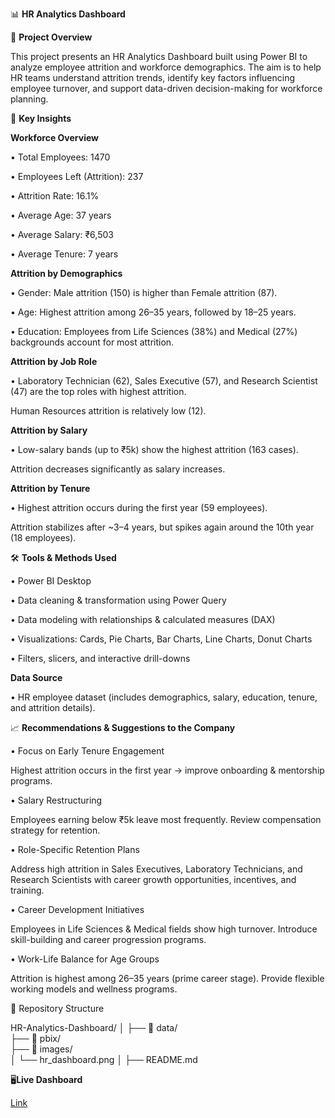 📊 **HR Analytics Dashboard**

📌 **Project Overview**

This project presents an HR Analytics Dashboard built using Power BI to analyze employee attrition and workforce demographics.
The aim is to help HR teams understand attrition trends, identify key factors influencing employee turnover, and support data-driven decision-making for workforce planning.

🔑 **Key Insights**

**Workforce Overview**

• Total Employees: 1470

• Employees Left (Attrition): 237

• Attrition Rate: 16.1%

• Average Age: 37 years

• Average Salary: ₹6,503

• Average Tenure: 7 years

**Attrition by Demographics**

• Gender: Male attrition (150) is higher than Female attrition (87).

• Age: Highest attrition among 26–35 years, followed by 18–25 years.

• Education: Employees from Life Sciences (38%) and Medical (27%) backgrounds account for most attrition.

**Attrition by Job Role**

• Laboratory Technician (62), Sales Executive (57), and Research Scientist (47) are the top roles with highest attrition.

Human Resources attrition is relatively low (12).

**Attrition by Salary**

• Low-salary bands (up to ₹5k) show the highest attrition (163 cases).

Attrition decreases significantly as salary increases.

**Attrition by Tenure**

• Highest attrition occurs during the first year (59 employees).

Attrition stabilizes after ~3–4 years, but spikes again around the 10th year (18 employees).

🛠 **Tools & Methods Used**

• Power BI Desktop

• Data cleaning & transformation using Power Query

• Data modeling with relationships & calculated measures (DAX)

• Visualizations: Cards, Pie Charts, Bar Charts, Line Charts, Donut Charts

• Filters, slicers, and interactive drill-downs

**Data Source**

• HR employee dataset (includes demographics, salary, education, tenure, and attrition details).

📈 **Recommendations & Suggestions to the Company**

• Focus on Early Tenure Engagement

Highest attrition occurs in the first year → improve onboarding & mentorship programs.

• Salary Restructuring

Employees earning below ₹5k leave most frequently. Review compensation strategy for retention.

• Role-Specific Retention Plans

Address high attrition in Sales Executives, Laboratory Technicians, and Research Scientists with career growth opportunities, incentives, and training.

• Career Development Initiatives

Employees in Life Sciences & Medical fields show high turnover. Introduce skill-building and career progression programs.

• Work-Life Balance for Age Groups

Attrition is highest among 26–35 years (prime career stage). Provide flexible working models and wellness programs.

📂 Repository Structure

HR-Analytics-Dashboard/
│
├── 📁 data/             
├── 📁 pbix/          
├── 📁 images/            
│   └── hr_dashboard.png
│
├── README.md               
             
🖥️**Live Dashboard**

[Link](https://app.powerbi.com/view?r=eyJrIjoiZjRiNmY1NmYtYTFhOS00NGI0LTkyYmQtZTdjNDQ4ZDhmM2YwIiwidCI6ImM2ZTU0OWIzLTVmNDUtNDAzMi1hYWU5LWQ0MjQ0ZGM1YjJjNCJ9)
